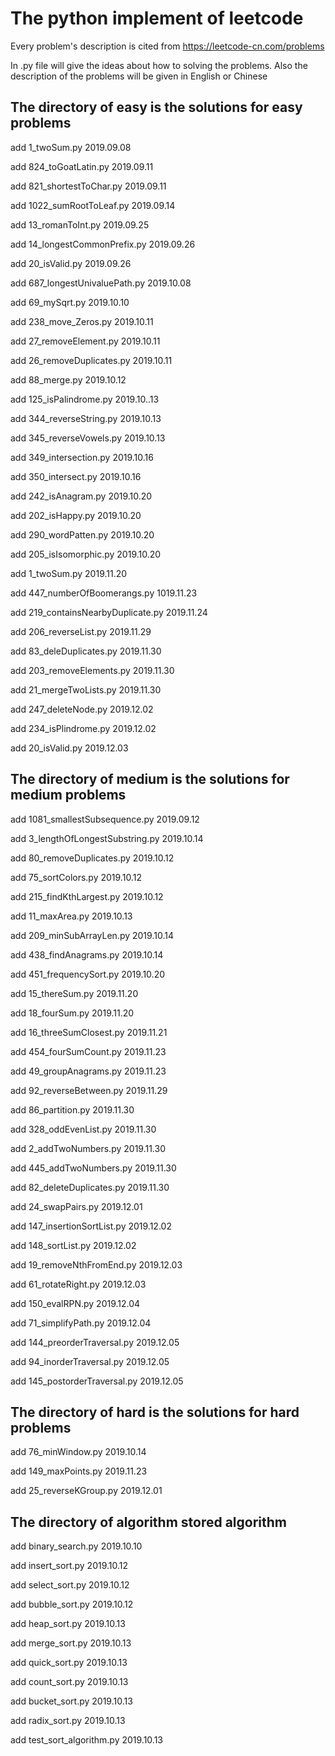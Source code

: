 # The python implement of leetcode

Every problem's description is cited from https://leetcode-cn.com/problems

In .py file will give the ideas about how to solving the problems. 
Also the description of the problems will be given in English or Chinese

## The directory of easy is  the solutions for easy problems

add 1_twoSum.py  2019.09.08

add 824_toGoatLatin.py 2019.09.11

add 821_shortestToChar.py 2019.09.11

add 1022_sumRootToLeaf.py 2019.09.14

add 13_romanToInt.py 2019.09.25

add 14_longestCommonPrefix.py 2019.09.26

add 20_isValid.py 2019.09.26

add 687_longestUnivaluePath.py 2019.10.08

add 69_mySqrt.py 2019.10.10

add 238_move_Zeros.py 2019.10.11

add 27_removeElement.py 2019.10.11

add 26_removeDuplicates.py 2019.10.11

add 88_merge.py 2019.10.12

add 125_isPalindrome.py 2019.10..13

add 344_reverseString.py 2019.10.13

add 345_reverseVowels.py 2019.10.13

add 349_intersection.py 2019.10.16

add 350_intersect.py 2019.10.16

add 242_isAnagram.py 2019.10.20

add 202_isHappy.py 2019.10.20

add 290_wordPatten.py 2019.10.20

add 205_isIsomorphic.py 2019.10.20

add 1_twoSum.py 2019.11.20

add 447_numberOfBoomerangs.py 1019.11.23

add 219_containsNearbyDuplicate.py 2019.11.24

add 206_reverseList.py 2019.11.29

add 83_deleDuplicates.py 2019.11.30

add 203_removeElements.py 2019.11.30

add 21_mergeTwoLists.py 2019.11.30

add 247_deleteNode.py 2019.12.02

add 234_isPlindrome.py 2019.12.02

add 20_isValid.py 2019.12.03

## The directory of medium is  the solutions for medium problems

add 1081_smallestSubsequence.py 2019.09.12

add 3_lengthOfLongestSubstring.py  2019.10.14

add 80_removeDuplicates.py 2019.10.12

add 75_sortColors.py 2019.10.12

add 215_findKthLargest.py 2019.10.12

add 11_maxArea.py 2019.10.13

add 209_minSubArrayLen.py 2019.10.14

add 438_findAnagrams.py 2019.10.14

add 451_frequencySort.py 2019.10.20

add 15_thereSum.py 2019.11.20

add 18_fourSum.py 2019.11.20

add 16_threeSumClosest.py 2019.11.21

add 454_fourSumCount.py 2019.11.23

add 49_groupAnagrams.py 2019.11.23

add 92_reverseBetween.py 2019.11.29

add 86_partition.py 2019.11.30

add 328_oddEvenList.py 2019.11.30

add 2_addTwoNumbers.py 2019.11.30

add 445_addTwoNumbers.py 2019.11.30

add 82_deleteDuplicates.py 2019.11.30

add 24_swapPairs.py 2019.12.01

add 147_insertionSortList.py 2019.12.02

add 148_sortList.py 2019.12.02

add 19_removeNthFromEnd.py 2019.12.03

add 61_rotateRight.py 2019.12.03

add 150_evalRPN.py 2019.12.04

add 71_simplifyPath.py 2019.12.04

add 144_preorderTraversal.py 2019.12.05

add 94_inorderTraversal.py 2019.12.05

add 145_postorderTraversal.py 2019.12.05



## The directory of hard is  the solutions for hard problems

add 76_minWindow.py 2019.10.14

add 149_maxPoints.py 2019.11.23

add 25_reverseKGroup.py 2019.12.01


## The directory of algorithm stored algorithm

add binary_search.py 2019.10.10

add insert_sort.py 2019.10.12

add select_sort.py 2019.10.12

add bubble_sort.py  2019.10.12

add heap_sort.py   2019.10.13

add merge_sort.py  2019.10.13

add quick_sort.py  2019.10.13

add count_sort.py 2019.10.13

add bucket_sort.py 2019.10.13

add radix_sort.py 2019.10.13

add test_sort_algorithm.py 2019.10.13

